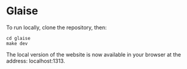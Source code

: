 # Glaise

To run locally, clone the repository, then:

```
cd glaise
make dev
```

The local version of the website is now available in your browser at the address: localhost:1313.
